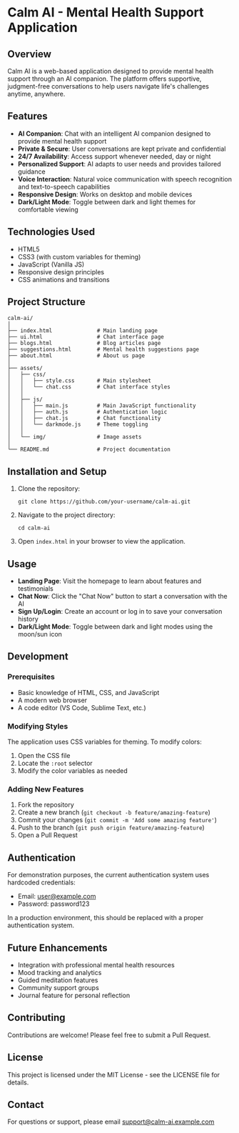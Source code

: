 # Calm AI - Mental Health Support Application

## Overview
Calm AI is a web-based application designed to provide mental health support through an AI companion. The platform offers supportive, judgment-free conversations to help users navigate life's challenges anytime, anywhere.

## Features
- **AI Companion**: Chat with an intelligent AI companion designed to provide mental health support
- **Private & Secure**: User conversations are kept private and confidential
- **24/7 Availability**: Access support whenever needed, day or night
- **Personalized Support**: AI adapts to user needs and provides tailored guidance
- **Voice Interaction**: Natural voice communication with speech recognition and text-to-speech capabilities
- **Responsive Design**: Works on desktop and mobile devices
- **Dark/Light Mode**: Toggle between dark and light themes for comfortable viewing

## Technologies Used
- HTML5
- CSS3 (with custom variables for theming)
- JavaScript (Vanilla JS)
- Responsive design principles
- CSS animations and transitions

## Project Structure
```
calm-ai/
│
├── index.html              # Main landing page
├── ui.html                 # Chat interface page
├── blogs.html              # Blog articles page
├── suggestions.html        # Mental health suggestions page
├── about.html              # About us page
│
├── assets/
│   ├── css/
│   │   ├── style.css       # Main stylesheet
│   │   └── chat.css        # Chat interface styles
│   │
│   ├── js/
│   │   ├── main.js         # Main JavaScript functionality
│   │   ├── auth.js         # Authentication logic
│   │   ├── chat.js         # Chat functionality
│   │   └── darkmode.js     # Theme toggling
│   │
│   └── img/                # Image assets
│
└── README.md               # Project documentation
```

## Installation and Setup
1. Clone the repository:
   ```
   git clone https://github.com/your-username/calm-ai.git
   ```

2. Navigate to the project directory:
   ```
   cd calm-ai
   ```

3. Open `index.html` in your browser to view the application.

## Usage
- **Landing Page**: Visit the homepage to learn about features and testimonials
- **Chat Now**: Click the "Chat Now" button to start a conversation with the AI
- **Sign Up/Login**: Create an account or log in to save your conversation history
- **Dark/Light Mode**: Toggle between dark and light modes using the moon/sun icon

## Development
### Prerequisites
- Basic knowledge of HTML, CSS, and JavaScript
- A modern web browser
- A code editor (VS Code, Sublime Text, etc.)

### Modifying Styles
The application uses CSS variables for theming. To modify colors:
1. Open the CSS file
2. Locate the `:root` selector
3. Modify the color variables as needed

### Adding New Features
1. Fork the repository
2. Create a new branch (`git checkout -b feature/amazing-feature`)
3. Commit your changes (`git commit -m 'Add some amazing feature'`)
4. Push to the branch (`git push origin feature/amazing-feature`)
5. Open a Pull Request

## Authentication
For demonstration purposes, the current authentication system uses hardcoded credentials:
- Email: user@example.com
- Password: password123

In a production environment, this should be replaced with a proper authentication system.

## Future Enhancements
- Integration with professional mental health resources
- Mood tracking and analytics
- Guided meditation features
- Community support groups
- Journal feature for personal reflection

## Contributing
Contributions are welcome! Please feel free to submit a Pull Request.

## License
This project is licensed under the MIT License - see the LICENSE file for details.

## Contact
For questions or support, please email support@calm-ai.example.com
